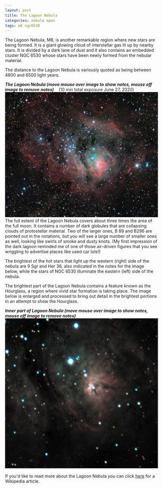 ```yaml
---
layout: post
title: The Lagoon Nebula
categories: nebula open
tags: m8 ngc6530
---
```

The Lagoon Nebula, M8, is another remarkable region where new stars are being formed.  It is a giant glowing cloud of interstellar gas lit up by nearby stars. It is divided by a dark lane of dust and it also contains an embedded
cluster NGC 6530 whose stars have been newly formed from the nebular material.

The distance to the Lagoon Nebula is variously quoted as being between 4800 and 6500 light years.

_**The Lagoon Nebula    (move mouse over image to show notes, mouse off image to remove notes)**_ &nbsp;&nbsp; (10 min total exposure June 27, 2020)<br>
<img src = "/images/m8_2020-06-27T02_19_51_Stack_16bits_201frames_603s_bin2x.jpg"
alt = "m8 seen using Celestron RASA 8 and ZWO ASI183MC"
onmouseover = "this.src='/images/m8_2020-06-27t02_19_51_stack_16bits_201frames_603s_bin2x_notes.jpg'"
onmouseout = "this.src='/images/m8_2020-06-27T02_19_51_Stack_16bits_201frames_603s_bin2x.jpg'"
/>
<br>
The full extent of the Lagoon Nebula covers about three times the area of the full moon. It contains a number of dark globules that are collapsing clouds of protostellar material. Two of the larger ones, B 89 and B296 are pointed out in the notations, but you will see a large number of smaller ones as well, looking like swirls of smoke and dusty knots.  (My first impression of the dark lagoon reminded me of one of those air-driven figures that you see wriggling to advertise places like used car lots!)

The brightest of the hot stars that light up the western (right) side of the nebula are 9 Sgr and Her 36, also indicated in the notes for the image below, while the stars of NGC 6530 illuminate the eastern (left) side of the nebula.

The brightest part of the Lagoon Nebula contains a feature known as the Hourglass, a region where vivid star formation is taking place. The image below is enlarged and processed to bring out detail in the brightest portions in an attempt to show the Hourglass.

_**Inner part of Lagoon Nebula    (move mouse over image to show notes, mouse off image to remove notes)**_<br>
<img src = "/images/m8_2020-06-27T02_19_51_Stack_16bits_201frames_603s_crop_nobin_C.jpg"
alt = "m8 seen using Celestron RASA 8 and ZWO ASI183MC"
onmouseover = "this.src='/images/m8_2020-06-27t02_19_51_stack_16bits_201frames_603s_crop_nobin_c_notes.jpg'"
onmouseout = "this.src='/images/m8_2020-06-27T02_19_51_Stack_16bits_201frames_603s_crop_nobin_C.jpg'"
/>

If you'd like to read more about the Lagoon Nebula you can click [here](https://en.wikipedia.org/wiki/Lagoon_Nebula) for a Wikipedia article.
